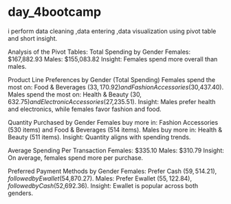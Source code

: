 # day_4bootcamp
i perform data cleaning ,data entering ,data visualization using pivot table and short insight.

Analysis of the Pivot Tables:
Total Spending by Gender
Females: $167,882.93
Males: $155,083.82
Insight: Females spend more overall than males.

Product Line Preferences by Gender (Total Spending)
Females spend the most on: Food & Beverages ($33,170.92) and Fashion Accessories ($30,437.40).
Males spend the most on: Health & Beauty ($30,632.75) and Electronic Accessories ($27,235.51).
Insight: Males prefer health and electronics, while females favor fashion and food.

Quantity Purchased by Gender
Females buy more in: Fashion Accessories (530 items) and Food & Beverages (514 items).
Males buy more in: Health & Beauty (511 items).
Insight: Quantity aligns with spending trends.

Average Spending Per Transaction
Females: $335.10
Males: $310.79
Insight: On average, females spend more per purchase.

Preferred Payment Methods by Gender
Females: Prefer Cash ($59,514.21), followed by Ewallet ($54,870.27).
Males: Prefer Ewallet ($55,122.84), followed by Cash ($52,692.36).
Insight: Ewallet is popular across both genders.
